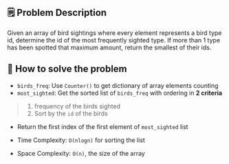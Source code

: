 ## 🗒️ Problem Description
Given an array of bird sightings where every element represents a bird type id, determine the id of the most frequently sighted type. If more than 1 type has been spotted that maximum amount, return the smallest of their ids.

## 🤔 How to solve the problem

- `birds_freq`: Use `Counter()` to get dictionary of array elements counting
- `most_sighted`: Get the sorted list of `birds_freq` with ordering in **2 criteria**
 > 1. frequency of the birds sighted 
 > 2. Sort by the `id` of the birds
- Return the first index of the first element of `most_sighted` list

- Time Complexity: `O(nlogn)` for sorting the list
- Space Complexity: `O(n)`, the size of the array